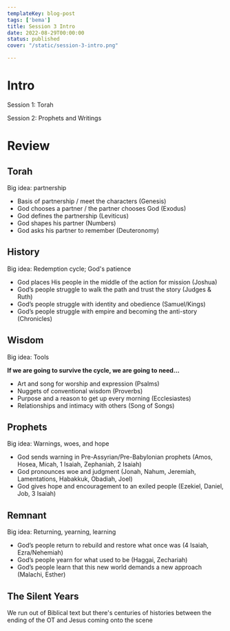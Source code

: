 ```yaml
---
templateKey: blog-post
tags: ['bema']
title: Session 3 Intro 
date: 2022-08-29T00:00:00
status: published
cover: "/static/session-3-intro.png"

---
```


# Intro 

Session 1: Torah

Session 2: Prophets and Writings

# Review

## Torah

Big idea: partnership

* Basis of partnership / meet the characters (Genesis)
* God chooses a partner / the partner chooses God (Exodus)
* God defines the partnership (Leviticus)
* God shapes his partner (Numbers)
* God asks his partner to remember (Deuteronomy)

## History

Big idea: Redemption cycle; God's patience

* God places His people in the middle of the action for mission (Joshua)
* God’s people struggle to walk the path and trust the story (Judges & Ruth)
* God’s people struggle with identity and obedience (Samuel/Kings)
* God’s people struggle with empire and becoming the anti-story (Chronicles)

## Wisdom

Big idea: Tools

__If we are going to survive the cycle, we are going to need...__

* Art and song for worship and expression (Psalms)
* Nuggets of conventional wisdom (Proverbs)
* Purpose and a reason to get up every morning (Ecclesiastes)
* Relationships and intimacy with others (Song of Songs)

## Prophets 

Big idea: Warnings, woes, and hope

* God sends warning in Pre-Assyrian/Pre-Babylonian prophets (Amos, Hosea, Micah, 1 Isaiah, Zephaniah, 2 Isaiah)
* God pronounces woe and judgment (Jonah, Nahum, Jeremiah, Lamentations, Habakkuk, Obadiah, Joel)
* God gives hope and encouragement to an exiled people (Ezekiel, Daniel, Job, 3 Isaiah)

## Remnant

Big idea: Returning, yearning, learning

* God’s people return to rebuild and restore what once was (4 Isaiah, Ezra/Nehemiah)
* God’s people yearn for what used to be (Haggai, Zechariah)
* God’s people learn that this new world demands a new approach (Malachi, Esther)

## The Silent Years

We run out of Biblical text but there's centuries of histories between the
ending of the OT and Jesus coming onto the scene


